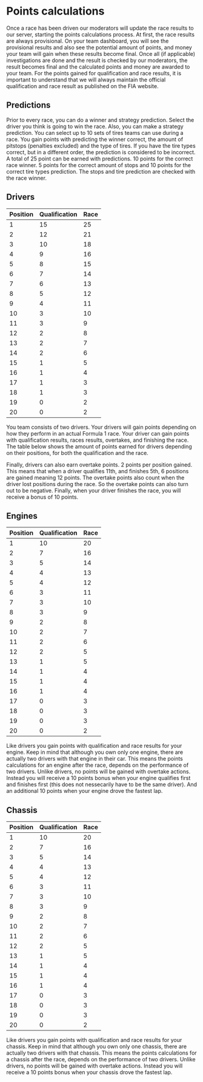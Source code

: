 # Points calculations

Once a race has been driven our moderators will update the race results to our server, starting the points calculations process. At first, the race results are always provisional. On your team dashboard, you will see the provisional results and also see the potential amount of points, and money your team will gain when these results become final. Once all (if applicable) investigations are done and the result is checked by our moderators, the result becomes final and the calculated points and money are awarded to your team. For the points gained for qualification and race results, it is important to understand that we will always maintain the official qualification and race result as published on the FIA website.

## Predictions

Prior to every race, you can do a winner and strategy prediction. Select the driver you think is going to win the race. Also, you can make a strategy prediction. You can select up to 10 sets of tires teams can use during a race. You gain points with predicting the winner correct, the amount of pitstops (penalties excluded) and the type of tires. If you have the tire types correct, but in a different order, the prediction is considered to be incorrect. A total of 25 point can be earned with predictions. 10 points for the correct race winner. 5 points for the correct amount of stops and 10 points for the correct tire types prediction. The stops and tire prediction are checked with the race winner.

## Drivers

| Position | Qualification | Race |
| -------- | ------------- | ---- |
| 1        | 15            | 25   |
| 2        | 12            | 21   |
| 3        | 10            | 18   |
| 4        | 9             | 16   |
| 5        | 8             | 15   |
| 6        | 7             | 14   |
| 7        | 6             | 13   |
| 8        | 5             | 12   |
| 9        | 4             | 11   |
| 10       | 3             | 10   |
| 11       | 3             | 9    |
| 12       | 2             | 8    |
| 13       | 2             | 7    |
| 14       | 2             | 6    |
| 15       | 1             | 5    |
| 16       | 1             | 4    |
| 17       | 1             | 3    |
| 18       | 1             | 3    |
| 19       | 0             | 2    |
| 20       | 0             | 2    |

You team consists of two drivers. Your drivers will gain points depending on how they perform in an actual Formula 1 race. Your driver can gain points with qualification results, races results, overtakes, and finishing the race. The table below shows the amount of points earned for drivers depending on their positions, for both the qualification and the race.

Finally, drivers can also earn overtake points. 2 points per position gained. This means that when a driver qualifies 11th, and finishes 5th, 6 positions are gained meaning 12 points. The overtake points also count when the driver lost positions during the race. So the overtake points can also turn out to be negative. Finally, when your driver finishes the race, you will receive a bonus of 10 points.

## Engines

| Position | Qualification | Race |
| -------- | ------------- | ---- |
| 1        | 10            | 20   |
| 2        | 7             | 16   |
| 3        | 5             | 14   |
| 4        | 4             | 13   |
| 5        | 4             | 12   |
| 6        | 3             | 11   |
| 7        | 3             | 10   |
| 8        | 3             | 9    |
| 9        | 2             | 8    |
| 10       | 2             | 7    |
| 11       | 2             | 6    |
| 12       | 2             | 5    |
| 13       | 1             | 5    |
| 14       | 1             | 4    |
| 15       | 1             | 4    |
| 16       | 1             | 4    |
| 17       | 0             | 3    |
| 18       | 0             | 3    |
| 19       | 0             | 3    |
| 20       | 0             | 2    |

Like drivers you gain points with qualification and race results for your engine. Keep in mind that although you own only one engine, there are actually two drivers with that engine in their car. This means the points calculations for an engine after the race, depends on the performance of two drivers. Unlike drivers, no points will be gained with overtake actions. Instead you will receive a 10 points bonus when your engine qualifies first and finishes first (this does not nessecarily have to be the same driver). And an additional 10 points when your engine drove the fastest lap.

## Chassis

| Position | Qualification | Race |
| -------- | ------------- | ---- |
| 1        | 10            | 20   |
| 2        | 7             | 16   |
| 3        | 5             | 14   |
| 4        | 4             | 13   |
| 5        | 4             | 12   |
| 6        | 3             | 11   |
| 7        | 3             | 10   |
| 8        | 3             | 9    |
| 9        | 2             | 8    |
| 10       | 2             | 7    |
| 11       | 2             | 6    |
| 12       | 2             | 5    |
| 13       | 1             | 5    |
| 14       | 1             | 4    |
| 15       | 1             | 4    |
| 16       | 1             | 4    |
| 17       | 0             | 3    |
| 18       | 0             | 3    |
| 19       | 0             | 3    |
| 20       | 0             | 2    |

Like drivers you gain points with qualification and race results for your chassis. Keep in mind that although you own only one chassis, there are actually two drivers with that chassis. This means the points calculations for a chassis after the race, depends on the performance of two drivers. Unlike drivers, no points will be gained with overtake actions. Instead you will receive a 10 points bonus when your chassis drove the fastest lap.
